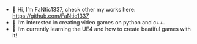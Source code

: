 - 👋 Hi, I’m FaNtic1337, check other my works here: https://github.com/FaNtic1337
- 👀 I’m interested in creating video games on python and c++.
- 🌱 I’m currently learning the UE4 and how to create beatiful games with it!

<!---
FaNtic1337/FaNtic1337 is a ✨ special ✨ repository because its `README.md` (this file) appears on your GitHub profile.
You can click the Preview link to take a look at your changes.
--->
